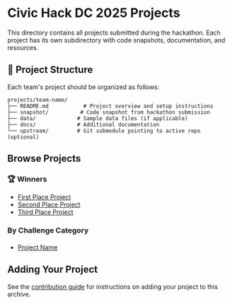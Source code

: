 # Civic Hack DC 2025 Projects

This directory contains all projects submitted during the hackathon. Each project has its own subdirectory with code snapshots, documentation, and resources.

## 📁 Project Structure

Each team's project should be organized as follows:

```text
projects/team-name/
├── README.md           # Project overview and setup instructions
├── snapshot/          # Code snapshot from hackathon submission
├── data/             # Sample data files (if applicable)
├── docs/             # Additional documentation
└── upstream/         # Git submodule pointing to active repo (optional)
```

## Browse Projects

### 🏆 Winners

- [First Place Project](./winning_team_1/)
- [Second Place Project](./winning_team_2/)
- [Third Place Project](./winning_team_3/)

### By Challenge Category

#### <Category>

- [Project Name](./team_slug/)

## Adding Your Project

See the [contribution guide](../README.md#contributing) for instructions on adding your project to this archive.
